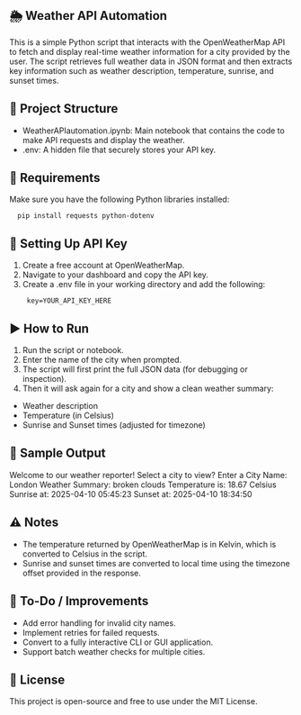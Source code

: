 ## 🌦️ Weather API Automation
This is a simple Python script that interacts with the OpenWeatherMap API to fetch and display real-time weather information for a city provided by the user. The script retrieves full weather data in JSON format and then extracts key information such as weather description, temperature, sunrise, and sunset times.

## 📁 Project Structure
* WeatherAPIautomation.ipynb: Main notebook that contains the code to make API requests and display the weather.
* .env: A hidden file that securely stores your API key.

## 🔧 Requirements
Make sure you have the following Python libraries installed:
```
  pip install requests python-dotenv
```

## 🔐 Setting Up API Key
1. Create a free account at OpenWeatherMap.
2. Navigate to your dashboard and copy the API key.
3. Create a .env file in your working directory and add the following:
   ```
    key=YOUR_API_KEY_HERE
   ```

## ▶️ How to Run
1. Run the script or notebook.
2. Enter the name of the city when prompted.
3. The script will first print the full JSON data (for debugging or inspection).
4. Then it will ask again for a city and show a clean weather summary:
* Weather description
* Temperature (in Celsius)
* Sunrise and Sunset times (adjusted for timezone)

## 📝 Sample Output
Welcome to our weather reporter! Select a city to view?
Enter a City Name: London
Weather Summary:  broken clouds
Temperature is:  18.67 Celsius
Sunrise at:  2025-04-10 05:45:23
Sunset at:  2025-04-10 18:34:50

## ⚠️ Notes
* The temperature returned by OpenWeatherMap is in Kelvin, which is converted to Celsius in the script.
* Sunrise and sunset times are converted to local time using the timezone offset provided in the response.

## 📌 To-Do / Improvements
* Add error handling for invalid city names.
* Implement retries for failed requests.
* Convert to a fully interactive CLI or GUI application.
* Support batch weather checks for multiple cities.

## 📄 License
This project is open-source and free to use under the MIT License.
